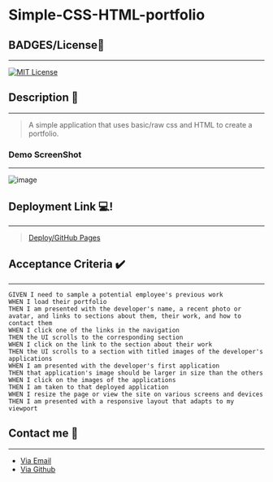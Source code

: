 # Simple-CSS-HTML-portfolio 


## BADGES/License🔖

---

[![MIT License](https://img.shields.io/badge/License-MIT%20License-orange)](https://opensource.org/license/mit/)

## Description 📖

---

> A simple application that uses basic/raw css and HTML to create a portfolio.

### Demo ScreenShot

---

![image](https://user-images.githubusercontent.com/107739190/228116594-b180ceb0-349f-4bb4-ba78-3d76e9cad45d.png)

## Deployment Link 💻!


---

> [Deploy/GitHub Pages](https://tweakiel.github.io/Simple-CSS-HTML-portfolio/)

## Acceptance Criteria ✔️

---

```
GIVEN I need to sample a potential employee's previous work
WHEN I load their portfolio
THEN I am presented with the developer's name, a recent photo or avatar, and links to sections about them, their work, and how to contact them
WHEN I click one of the links in the navigation
THEN the UI scrolls to the corresponding section
WHEN I click on the link to the section about their work
THEN the UI scrolls to a section with titled images of the developer's applications
WHEN I am presented with the developer's first application
THEN that application's image should be larger in size than the others
WHEN I click on the images of the applications
THEN I am taken to that deployed application
WHEN I resize the page or view the site on various screens and devices
THEN I am presented with a responsive layout that adapts to my viewport
```
## Contact me 📇

---

- [Via Email](mailto:franciaexequiel@hotmail.ca)
- [Via Github](https://github.com/Tweakiel)
